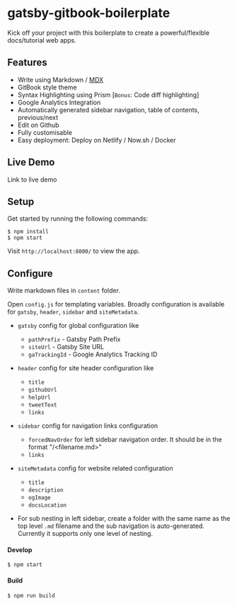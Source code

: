 # gatsby-gitbook-boilerplate

Kick off your project with this boilerplate to create a powerful/flexible docs/tutorial web apps.

## Features
- Write using Markdown / [MDX](https://github.com/mdx-js/mdx)
- GitBook style theme
- Syntax Highlighting using Prism [`Bonus`: Code diff highlighting]
- Google Analytics Integration
- Automatically generated sidebar navigation, table of contents, previous/next
- Edit on Github
- Fully customisable
- Easy deployment: Deploy on Netlify / Now.sh / Docker

## Live Demo

Link to live demo

## Setup

Get started by running the following commands:

```
$ npm install
$ npm start
```

Visit `http://localhost:8000/` to view the app.

## Configure

Write markdown files in `content` folder.

Open `config.js` for templating variables. Broadly configuration is available for `gatsby`, `header`, `sidebar` and `siteMetadata`.

- `gatsby` config for global configuration like 
    - `pathPrefix` - Gatsby Path Prefix
    - `siteUrl` - Gatsby Site URL
    - `gaTrackingId` - Google Analytics Tracking ID

- `header` config for site header configuration like
    - `title`
    - `githubUrl`
    - `helpUrl`
    - `tweetText`
    - `links`

- `sidebar` config for navigation links configuration
    - `forcedNavOrder` for left sidebar navigation order. It should be in the format "/<filename.md>"
    - `links`

- `siteMetadata` config for website related configuration
    - `title`
    - `description`
    - `ogImage`
    - `docsLocation`

- For sub nesting in left sidebar, create a folder with the same name as the top level `.md` filename and the sub navigation is auto-generated. Currently it supports only one level of nesting.

#### Develop

```
$ npm start
```

#### Build

```
$ npm run build
```

